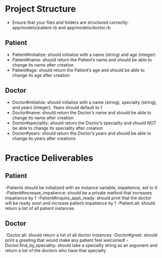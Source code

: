 # Project Structure
  - Ensure that your files and folders are structured correctly: app/models/patient.rb and app/models/doctor.rb

## Patient
  - Patient#initialize: should initialize with a name (string) and age (integer)
  - Patient#name: should return the Patient’s name and should be able to change its name after creation
  - Patient#age: should return the Patient’s age and should be able to change its age after creation
## Doctor
  - Doctor#initialize: should initialize with a name (string), specialty (string), and years (integer). Years should default to 1
  - Doctor#name: should return the Doctor’s name and should be able to change its name after creation
  - Doctor#speciality: should return the Doctor’s speciality and should NOT be able to change its speciality after creation
  - Doctor#years: should return the Doctor’s years and should be able to change its years after creations

# Practice Deliverables
## Patient
  -Patients should be initialized with an instance variable, impatience, set to 0
  -Patient#increase_impatience: should be a private method that increases impatience by 1
  -Patient#inquire_appt_ready: should print that the doctor will be ready soon and increase patient impatience by 1
  -Patient.all: should return a list of all patient instances
## Doctor
  -Doctor.all: should return a list of all doctor instances
  -Doctor#greet: should print a greeting that would make any patient feel welcomed!
  -Doctor.find_by_speciality: should take a specialty string as an argument and return a list of the doctors who have that specialty

